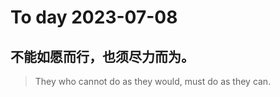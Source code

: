 
# To day 2023-07-08


## 不能如愿而行，也须尽力而为。
> They who cannot do as they would, must do as they can.

    